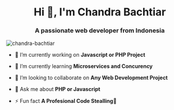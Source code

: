<h1 align="center">Hi 👋, I'm Chandra Bachtiar</h1>
<h3 align="center">A passionate web developer from Indonesia</h3>

<p align="left"> <img src="https://komarev.com/ghpvc/?username=chandra-bachtiar&label=Profile%20views&color=0e75b6&style=flat" alt="chandra-bachtiar" /> </p>

- 🔭 I’m currently working on **Javascript or PHP Project**

- 🌱 I’m currently learning **Microservices and Concurency**

- 👯 I’m looking to collaborate on **Any Web Development Project**

- 💬 Ask me about **PHP or Javascript**

- ⚡ Fun fact **A Profesional Code Stealling🤣**

